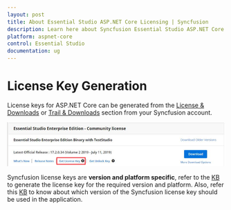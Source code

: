 ```yaml
---
layout: post
title: About Essential Studio ASP.NET Core Licensing | Syncfusion
description: Learn here about Syncfusion Essential Studio ASP.NET Core license key, how to generate the license key, how to register the license key, and more details.
platform: aspnet-core
control: Essential Studio
documentation: ug
---
```


# License Key Generation

License keys for ASP.NET Core can be generated from the [License & Downloads](https://syncfusion.com/account/downloads) or [Trail & Downloads](https://www.syncfusion.com/account/manage-trials/downloads) section from your Syncfusion account. 

![Get License Key](licensing-images/generate-license.png)

Syncfusion license keys are **version and platform specific**, refer to the [KB](https://www.syncfusion.com/kb/8976/how-to-generate-license-key-for-licensed-products) to generate the license key for the required version and platform. Also, refer this [KB](https://www.syncfusion.com/kb/8951/which-version-syncfusion-license-key-should-i-use-in-my-application) to know about which version of the Syncfusion license key should be used in the application.